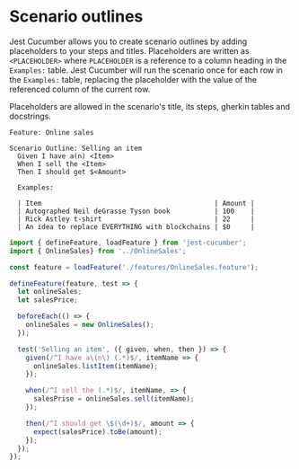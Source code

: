 # Scenario outlines

Jest Cucumber allows you to create scenario outlines by adding placeholders to your steps and titles. Placeholders are written as `<PLACEHOLDER>` where `PLACEHOLDER` is a reference to a column heading in the `Examples:` table. Jest Cucumber will run the scenario once for each row in the `Examples:` table, replacing the placeholder with the value of the referenced column of the current row.

Placeholders are allowed in the scenario's title, its steps, gherkin tables and docstrings.

```gherkin
Feature: Online sales

Scenario Outline: Selling an item
  Given I have a(n) <Item>
  When I sell the <Item>
  Then I should get $<Amount>

  Examples:

  | Item                                           | Amount |
  | Autographed Neil deGrasse Tyson book           | 100    |
  | Rick Astley t-shirt                            | 22     |
  | An idea to replace EVERYTHING with blockchains | $0     |
```

```javascript
import { defineFeature, loadFeature } from 'jest-cucumber';
import { OnlineSales} from '../OnlineSales';

const feature = loadFeature('./features/OnlineSales.feature');

defineFeature(feature, test => {
  let onlineSales;
  let salesPrice;

  beforeEach(() => {
    onlineSales = new OnlineSales();
  });

  test('Selling an item', ({ given, when, then }) => {
    given(/^I have a\(n\) (.*)$/, itemName => {
      onlineSales.listItem(itemName);
    });

    when(/^I sell the (.*)$/, itemName, => {
      salesPrise = onlineSales.sell(itemName);
    });

    then(/^I should get \$(\d+)$/, amount => {
      expect(salesPrice).toBe(amount);
    });
  });
});
```
